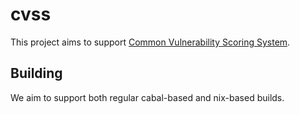 # cvss

This project aims to support [Common Vulnerability Scoring System](https://www.first.org/cvss/).

## Building

We aim to support both regular cabal-based and nix-based builds.
